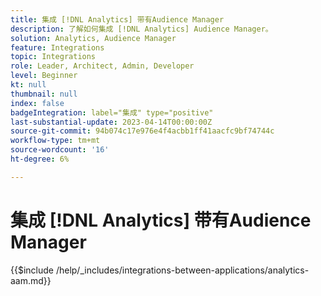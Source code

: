 ```yaml
---
title: 集成 [!DNL Analytics] 带有Audience Manager
description: 了解如何集成 [!DNL Analytics] Audience Manager。
solution: Analytics, Audience Manager
feature: Integrations
topic: Integrations
role: Leader, Architect, Admin, Developer
level: Beginner
kt: null
thumbnail: null
index: false
badgeIntegration: label="集成" type="positive"
last-substantial-update: 2023-04-14T00:00:00Z
source-git-commit: 94b074c17e976e4f4acbb1ff41aacfc9bf74744c
workflow-type: tm+mt
source-wordcount: '16'
ht-degree: 6%

---
```



# 集成 [!DNL Analytics] 带有Audience Manager

{{$include /help/_includes/integrations-between-applications/analytics-aam.md}}
